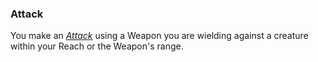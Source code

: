 ### Attack

You make an *[Attack]* using a Weapon you are wielding against a creature within your Reach or the Weapon's range.

[Attack]: ./Attacking/Making%20An%20Attack.md
